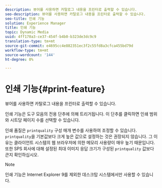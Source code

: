 ```yaml
---
description: 뷰어를 사용하면 카탈로그 내용을 프린터로 출력할 수 있습니다.
seo-description: 뷰어를 사용하면 카탈로그 내용을 프린터로 출력할 수 있습니다.
seo-title: 인쇄 기능
solution: Experience Manager
title: 인쇄 기능
topic: Dynamic Media
uuid: 4ff170a3-ce37-454f-b4b0-b323de3dc9c9
translation-type: tm+mt
source-git-commit: e4695cc4e882351ec3f2c55fd8a3cfca455bd79d
workflow-type: tm+mt
source-wordcount: '144'
ht-degree: 0%

---
```



# 인쇄 기능{#print-feature}

뷰어를 사용하면 카탈로그 내용을 프린터로 출력할 수 있습니다.

인쇄 기능은 도구 모음의 전용 단추에 의해 트리거됩니다. 이 단추를 클릭하면 인쇄 범위와 시트당 페이지 수를 선택할 수 있습니다.

인쇄 품질은 `printquality` 구성 매개 변수를 사용하여 조정할 수 있습니다. `printquality`을 기본값보다 크게 높은 값으로 설정하는 것은 권장되지 않습니다. 그 이유는 클라이언트 시스템의 웹 브라우저에 의한 메모리 사용량이 매우 높기 때문입니다. 또한 SPS 회사에 대해 설정된 최대 이미지 응답 크기가 구성된 `printquality` 값보다 큰지 확인하십시오.

>[!NOTE]
>
>인쇄 기능은 Internet Explorer 9를 제외한 데스크탑 시스템에서만 사용할 수 있습니다.

